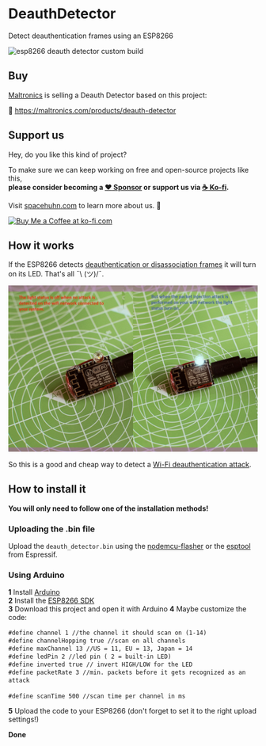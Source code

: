 # DeauthDetector
Detect deauthentication frames using an ESP8266

![esp8266 deauth detector custom build](https://raw.githubusercontent.com/spacehuhn/DeauthDetector/master/images/device.jpg)

## Buy

[Maltronics](https://maltronics.com/) is selling a Deauth Detector based on this project:  

🛒 https://maltronics.com/products/deauth-detector

## Support us

Hey, do you like this kind of project?  

To make sure we can keep working on free and open-source projects like this,  
**please consider becoming a [:heart: Sponsor](https://github.com/sponsors/spacehuhntech) or support us via [:coffee: Ko-fi](https://ko-fi.com/spacehuhn).**  

Visit [spacehuhn.com](https://spacehuhn.com) to learn more about us. :chicken:

<a href='https://ko-fi.com/G2G75FA4V' target='_blank'><img height='36' style='border:0px;height:36px;' src='https://cdn.ko-fi.com/cdn/kofi2.png?v=3' border='0' alt='Buy Me a Coffee at ko-fi.com' /></a>

## How it works  

If the ESP8266 detects [deauthentication or disassociation frames](https://mrncciew.com/2014/10/11/802-11-mgmt-deauth-disassociation-frames/) it will turn on its LED. That's all ¯\ (ツ)/¯.  

![blinky esp8266 deauth detector](https://raw.githubusercontent.com/spacehuhn/DeauthDetector/master/images/blink.jpg)

So this is a good and cheap way to detect a [Wi-Fi deauthentication attack](https://en.wikipedia.org/wiki/Wi-Fi_deauthentication_attack).  

## How to install it  

**You will only need to follow one of the installation methods!**

### Uploading the .bin file

Upload the `deauth_detector.bin` using the [nodemcu-flasher](https://github.com/nodemcu/nodemcu-flasher) or the [esptool](https://github.com/espressif/esptool) from Espressif.

### Using Arduino

**1** Install [Arduino](https://www.arduino.cc/en/Main/Software)  
**2** Install the [ESP8266 SDK](https://github.com/esp8266/Arduino)  
**3** Download this project and open it with Arduino
**4** Maybe customize the code:
```
#define channel 1 //the channel it should scan on (1-14)
#define channelHopping true //scan on all channels
#define maxChannel 13 //US = 11, EU = 13, Japan = 14
#define ledPin 2 //led pin ( 2 = built-in LED)
#define inverted true // invert HIGH/LOW for the LED
#define packetRate 3 //min. packets before it gets recognized as an attack

#define scanTime 500 //scan time per channel in ms
```
**5** Upload the code to your ESP8266 (don't forget to set it to the right upload settings!)

**Done**
